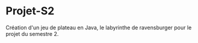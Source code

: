 # Projet-S2
Création d'un jeu de plateau en Java, le labyrinthe de ravensburger pour le projet du semestre 2.
